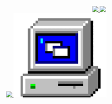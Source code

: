 <div align="center">
  <a href="https://github.com/marcato0">
  <img height="180em" src="https://github-readme-stats.vercel.app/api?username=marcato0&show_icons=true&theme=algolia&include_all_commits=true&count_private=true"/>
  <img height="180em" src="https://github-readme-stats.vercel.app/api/top-langs/?username=marcato0&layout=compact&langs_count=7&theme=algolia"/>
</div>

<div>
  <img src="https://github.com/TheDudeThatCode/TheDudeThatCode/blob/master/Assets/Developer.gif" width="50%">
  <img src="https://github.com/TheDudeThatCode/TheDudeThatCode/blob/master/Assets/PC.gif" width="50%">
</div>


